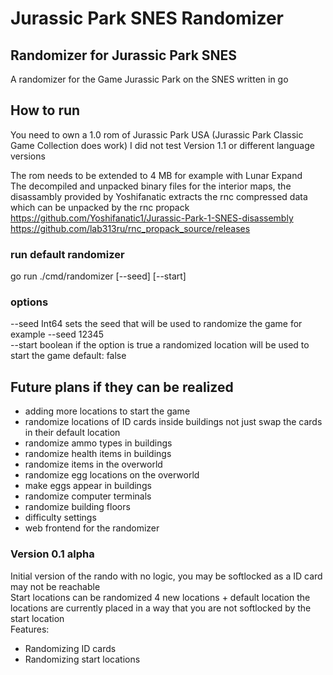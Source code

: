 # Jurassic Park SNES Randomizer

## Randomizer for Jurassic Park SNES 
A randomizer for the Game Jurassic Park on the SNES written in go

## How to run
You need to own a 1.0 rom of Jurassic Park USA (Jurassic Park Classic Game Collection does work)
I did not test Version 1.1 or different language versions

The rom needs to be extended to 4 MB for example with Lunar Expand \
The decompiled and unpacked binary files for the interior maps, the disassambly provided by Yoshifanatic extracts the rnc compressed data which can be unpacked by the rnc propack 
https://github.com/Yoshifanatic1/Jurassic-Park-1-SNES-disassembly \
https://github.com/lab313ru/rnc_propack_source/releases

### run default randomizer
go run ./cmd/randomizer [--seed] [--start]

### options
--seed Int64 sets the seed that will be used to randomize the game for example --seed 12345 \
--start boolean if the option is true a randomized location will be used to start the game default: false

## Future plans if they can be realized 
- adding more locations to start the game
- randomize locations of ID cards inside buildings not just swap the cards in their default location
- randomize ammo types in buildings
- randomize health items in buildings
- randomize items in the overworld
- randomize egg locations on the overworld
- make eggs appear in buildings
- randomize computer terminals
- randomize building floors
- difficulty settings
- web frontend for the randomizer

### Version 0.1 alpha
Initial version of the rando with no logic, you may be softlocked as a ID card may not be reachable\
Start locations can be randomized 4 new locations + default location the locations are currently placed in a way that you are not softlocked by the start location\
Features:
- Randomizing ID cards
- Randomizing start locations